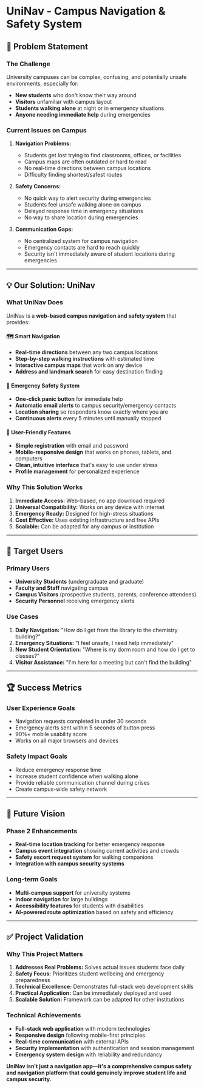 # UniNav - Campus Navigation & Safety System

## 🎯 Problem Statement

### The Challenge
University campuses can be complex, confusing, and potentially unsafe environments, especially for:
- **New students** who don't know their way around
- **Visitors** unfamiliar with campus layout
- **Students walking alone** at night or in emergency situations
- **Anyone needing immediate help** during emergencies

### Current Issues on Campus
1. **Navigation Problems:**
   - Students get lost trying to find classrooms, offices, or facilities
   - Campus maps are often outdated or hard to read
   - No real-time directions between campus locations
   - Difficulty finding shortest/safest routes

2. **Safety Concerns:**
   - No quick way to alert security during emergencies
   - Students feel unsafe walking alone on campus
   - Delayed response time in emergency situations
   - No way to share location during emergencies

3. **Communication Gaps:**
   - No centralized system for campus navigation
   - Emergency contacts are hard to reach quickly
   - Security isn't immediately aware of student locations during emergencies

---

## 💡 Our Solution: UniNav

### What UniNav Does
UniNav is a **web-based campus navigation and safety system** that provides:

#### 🗺️ Smart Navigation
- **Real-time directions** between any two campus locations
- **Step-by-step walking instructions** with estimated time
- **Interactive campus maps** that work on any device
- **Address and landmark search** for easy destination finding

#### 🚨 Emergency Safety System
- **One-click panic button** for immediate help
- **Automatic email alerts** to campus security/emergency contacts
- **Location sharing** so responders know exactly where you are
- **Continuous alerts** every 5 minutes until manually stopped

#### 👤 User-Friendly Features
- **Simple registration** with email and password
- **Mobile-responsive design** that works on phones, tablets, and computers
- **Clean, intuitive interface** that's easy to use under stress
- **Profile management** for personalized experience

### Why This Solution Works
1. **Immediate Access:** Web-based, no app download required
2. **Universal Compatibility:** Works on any device with internet
3. **Emergency Ready:** Designed for high-stress situations
4. **Cost Effective:** Uses existing infrastructure and free APIs
5. **Scalable:** Can be adapted for any campus or institution

---

## 🎯 Target Users

### Primary Users
- **University Students** (undergraduate and graduate)
- **Faculty and Staff** navigating campus
- **Campus Visitors** (prospective students, parents, conference attendees)
- **Security Personnel** receiving emergency alerts

### Use Cases
1. **Daily Navigation:** "How do I get from the library to the chemistry building?"
2. **Emergency Situations:** "I feel unsafe, I need help immediately"
3. **New Student Orientation:** "Where is my dorm room and how do I get to classes?"
4. **Visitor Assistance:** "I'm here for a meeting but can't find the building"

---

## 🏆 Success Metrics

### User Experience Goals
- Navigation requests completed in under 30 seconds
- Emergency alerts sent within 5 seconds of button press
- 90%+ mobile usability score
- Works on all major browsers and devices

### Safety Impact Goals
- Reduce emergency response time
- Increase student confidence when walking alone
- Provide reliable communication channel during crises
- Create campus-wide safety network

---

## 🔮 Future Vision

### Phase 2 Enhancements
- **Real-time location tracking** for better emergency response
- **Campus event integration** showing current activities and crowds
- **Safety escort request system** for walking companions
- **Integration with campus security systems**

### Long-term Goals
- **Multi-campus support** for university systems
- **Indoor navigation** for large buildings
- **Accessibility features** for students with disabilities
- **AI-powered route optimization** based on safety and efficiency

---

## ✅ Project Validation

### Why This Project Matters
1. **Addresses Real Problems:** Solves actual issues students face daily
2. **Safety Focus:** Prioritizes student wellbeing and emergency preparedness
3. **Technical Excellence:** Demonstrates full-stack web development skills
4. **Practical Application:** Can be immediately deployed and used
5. **Scalable Solution:** Framework can be adapted for other institutions

### Technical Achievements
- **Full-stack web application** with modern technologies
- **Responsive design** following mobile-first principles
- **Real-time communication** with external APIs
- **Security implementation** with authentication and session management
- **Emergency system design** with reliability and redundancy

**UniNav isn't just a navigation app—it's a comprehensive campus safety and navigation platform that could genuinely improve student life and campus security.**
